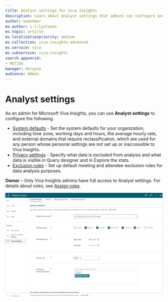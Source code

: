 ```yaml
---
title: Analyst settings for Viva Insights
description: Learn about Analyst settings that admins can configure and edit for Microsoft Viva Insights
author: madehmer
ms.author: v-lilyolason
ms.topic: article
ms.localizationpriority: medium 
ms.collection: viva-insights-advanced 
ms.service: viva 
ms.subservice: viva-insights 
search.appverid: 
- MET150 
manager: helayne
audience: Admin
---
```


# Analyst settings

As an admin for Microsoft Viva Insights, you can use **Analyst settings** to configure the following.

* [System defaults](system-defaults.md) - Set the system defaults for your organization, including time zone, working days and hours, the average hourly rate, and external domains that require reclassification, which are used for any person whose personal settings are not set up or inaccessible to Viva Insights.
* [Privacy settings](privacy-settings.md) - Specify what data is excluded from analysis and what data is visible in Query designer and in Explore the stats.
* [Exclusion rules](/viva/insights/tutorials/exclusions-introduction?toc=/viva/insights/use/toc.json&bc=/viva/insights/breadcrumb/toc.json) - Set up default meeting and attendee exclusion rules for data analysis purposes.

**Owner** – Only Viva Insights admins have full access to Analyst settings. For details about roles, see [Assign roles](/viva/insights/setup/assign-roles-to-wpa-admins?toc=/viva/insights/use/toc.json&bc=/viva/insights/breadcrumb/toc.json).

![Analyst settings that admins configure](../images/wpa/use/analyst-admin-settings.png)
